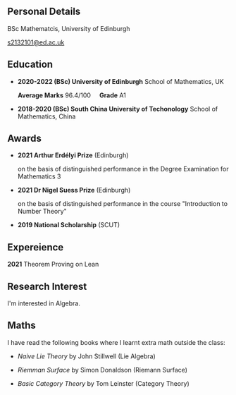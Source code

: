 ## Personal Details
BSc Mathematcis, University of Edinburgh

s2132101@ed.ac.uk

## Education

* **2020-2022 (BSc) University of Edinburgh** School of Mathematics, UK

  **Average Marks** 96.4/100 &nbsp;&nbsp;&nbsp;  **Grade** A1 

* **2018-2020 (BSc) South China University of Techonology** School of Mathematics, China

## Awards

* **2021 Arthur Erdélyi Prize** (Edinburgh)

  on the basis of distinguished performance in the Degree Examination for Mathematics 3

* **2021 Dr Nigel Suess Prize** (Edinburgh)

  on the basis of distinguished performance in the course "Introduction to Number Theory"
* **2019 National Scholarship** (SCUT)

## Expereience

**2021** Theorem Proving on Lean

## Research Interest

I'm interested in Algebra.

## Maths

I have read the following books where I learnt extra math outside the class:

* *Naive Lie Theory* by John Stillwell (Lie Algebra)

* *Riemman Surface* by Simon Donaldson (Riemann Surface)

* *Basic Category Theory* by Tom Leinster (Category Theory)

<!-- ## Welcome to GitHub Pages

You can use the [editor on GitHub](https://github.com/lambdacdm/homepage/edit/main/README.md) to maintain and preview the content for your website in Markdown files.

Whenever you commit to this repository, GitHub Pages will run [Jekyll](https://jekyllrb.com/) to rebuild the pages in your site, from the content in your Markdown files.

### Markdown

Markdown is a lightweight and easy-to-use syntax for styling your writing. It includes conventions for

```markdown
Syntax highlighted code block

# Header 1
## Header 2
### Header 3

- Bulleted
- List

1. Numbered
2. List

**Bold** and _Italic_ and `Code` text

[Link](url) and ![Image](src)
```

For more details see [GitHub Flavored Markdown](https://guides.github.com/features/mastering-markdown/).

### Jekyll Themes

Your Pages site will use the layout and styles from the Jekyll theme you have selected in your [repository settings](https://github.com/lambdacdm/homepage/settings/pages). The name of this theme is saved in the Jekyll `_config.yml` configuration file.

### Support or Contact

Having trouble with Pages? Check out our [documentation](https://docs.github.com/categories/github-pages-basics/) or [contact support](https://support.github.com/contact) and we’ll help you sort it out. -->
